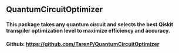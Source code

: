 ## QuantumCircuitOptimizer

#### This package takes any quantum circuit and selects the best Qiskit transpiler optimization level to maximize efficiency and accuracy.

#### Github: https://github.com/TarenP/QuantumCircuitOptimizer

